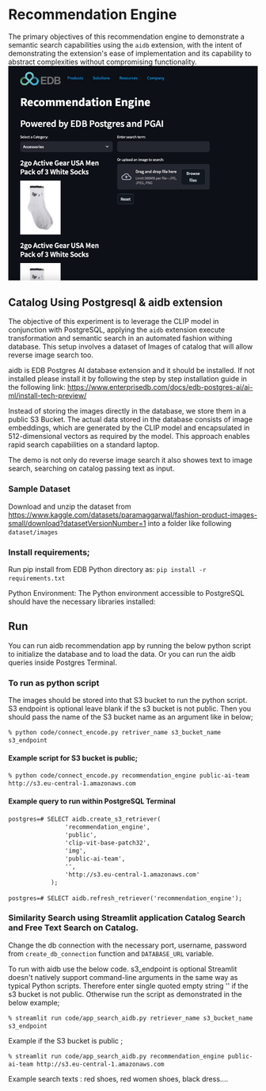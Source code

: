 # Recommendation Engine

The primary objectives of this recommendation engine to demonstrate a semantic search capabilities using the `aidb` extension, with the intent of demonstrating the extension's ease of implementation and its capability to abstract complexities without compromising functionality.
![Sample Chat Console Output](/dataset/screenshot.jpg)

## Catalog Using Postgresql &amp; aidb extension

The objective of this experiment is to leverage the CLIP model in conjunction with PostgreSQL, applying the `aidb` extension execute transformation and semantic search in an automated fashion withing database. This setup involves a dataset of Images of catalog that will allow reverse image search too.

aidb is EDB Postgres AI database extension and it should be installed. If not installed please install it by following the step by step installation guide in the following link: https://www.enterprisedb.com/docs/edb-postgres-ai/ai-ml/install-tech-preview/

Instead of storing the images directly in the database, we store them in a public S3 Bucket. The actual data stored in the database consists of image embeddings, which are generated by the CLIP model and encapsulated in 512-dimensional vectors as required by the model. This approach enables rapid search capabilities on a standard laptop.

The demo is not only do reverse image search it also showes text to image search, searching on catalog passing text as input. 

### Sample Dataset

Download and unzip the dataset from https://www.kaggle.com/datasets/paramaggarwal/fashion-product-images-small/download?datasetVersionNumber=1
into a folder like following `dataset/images`

### Install requirements;

Run pip install from EDB Python directory as: `pip install -r requirements.txt`


Python Environment: The Python environment accessible to PostgreSQL should have the necessary libraries installed: 

## Run

You can run aidb recommendation app by running the below python script to initialize the database and to load the data. Or you can run the aidb queries inside Postgres Terminal.

### To run as python script

The images should be stored into that S3 bucket to run the python script. S3 endpoint is optional leave blank if the s3 bucket is not public. Then you should pass the name of the S3 bucket name as an argument like in below;

```
% python code/connect_encode.py retriver_name s3_bucket_name s3_endpoint
```
#### Example script for S3 bucket is public; 
```
% python code/connect_encode.py recommendation_engine public-ai-team http://s3.eu-central-1.amazonaws.com
```

#### Example query to run within PostgreSQL Terminal
```
postgres=# SELECT aidb.create_s3_retriever(
                'recommendation_engine',
                'public', 
                'clip-vit-base-patch32',
                'img',
                'public-ai-team',
                '',
                'http://s3.eu-central-1.amazonaws.com'
            );

postgres=# SELECT aidb.refresh_retriever('recommendation_engine');
```

### Similarity Search using Streamlit application Catalog Search and Free Text Search on Catalog. 

Change the db connection with the necessary port, username, password from `create_db_connection` function and `DATABASE_URL` variable. 

To run with aidb use the below code. s3_endpoint is optional Streamlit doesn't natively support command-line arguments in the same way as typical Python scripts. Therefore enter single quoted empty string '' if the s3 bucket is not public. Otherwise run the script as demonstrated in the below example;
```
% streamlit run code/app_search_aidb.py retriever_name s3_bucket_name s3_endpoint
```

Example if the S3 bucket is public ; 
```
% streamlit run code/app_search_aidb.py recommendation_engine public-ai-team http://s3.eu-central-1.amazonaws.com
```

Example search texts : red shoes, red women shoes, black dress....
